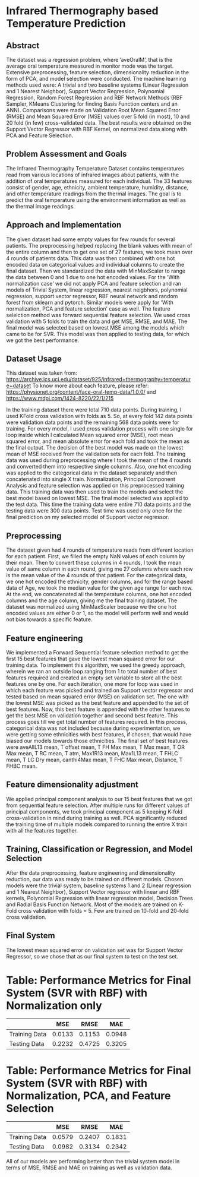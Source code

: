 # Infrared Thermography based Temperature Prediction

## Abstract

The dataset was a regression problem, where ’aveOralM’, that is the average oral temperature measured in monitor mode was the target. Extensive preprocessing, feature selection, dimensionality reduction in the form of PCA, and model selection were conducted. The machine learning methods used were: A trivial and two baseline systems (Linear Regression and 1 Nearest Neighbor), Support Vector Regression, Polynomial Regression, Random Forest Regression and RBF Network Methods (RBF Sampler, KMeans Clustering for finding Basis Function centers and an ANN). Comparisons were made on Validation Root Mean Squared Error (RMSE) and Mean Squared Error (MSE) values over 5 fold (in most), 10 and 20 fold (in few) cross-validated data. The best results were obtained on the Support Vector Regressor with RBF Kernel, on normalized data along with PCA and Feature Selection.

## Problem Assessment and Goals

The Infrared Thermography Temperature Dataset contains temperatures read from various locations of infrared images about patients, with the addition of oral temperatures measured for each individual. The 33 features consist of gender, age, ethnicity, ambient temperature, humidity, distance, and other temperature readings from the thermal images. The goal is to predict the oral temperature using the environment information as well as the thermal image readings.

## Approach and Implementation

The given dataset had some empty values for few rounds for several patients. The preprocessing helped replacing the blank values with mean of the entire column and then to get one set of 27 features, we took mean over 4 rounds of patients data. This data was then combined with one hot encoded data on categorical values and individual columns to create the final dataset. Then we standardized the data with MinMaxScaler to range the data between 0 and 1 due to one hot
encoded values. For the ’With normalization case’ we did not apply PCA and feature selection and ran models of Trivial System, linear regression, nearest neigbhors, polynomial regression, support vector regressor, RBF neural network and random forest from sklearn and pytorch. Similar models were apply for ’With normalization, PCA and feature selection’ case as well. The feature selelction method was forward sequential feature selection. We used cross validation with 5 folds to train the data and get MSE, RMSE, and MAE. The final model was selected based on lowest MSE among the models which came to be for SVR. This model was then applied to testing data, for which we got the best performance.

## Dataset Usage

This dataset was taken from: https://archive.ics.uci.edu/dataset/925/infrared+thermography+temperature+dataset
To know more about each feature, please refer: https://physionet.org/content/face-oral-temp-data/1.0.0/ and https://www.mdpi.com/1424-8220/22/1/215

In the training dataset there were total 710 data points. During training, I used KFold cross validation with folds as 5. So, at every fold 142 data points were validation data points and the remaining 568 data points were for training. For every model, I used cross validation process with one single for loop inside which I calculated Mean squared error (MSE), root mean squared error, and mean absolute error for each fold and took the mean as the final output. The decision of the best model was made on the lowest mean of MSE received from the validation sets for each fold. The training data was used during preprocessing where I took the mean of the 4 rounds and converted them into respective single columns. Also, one hot encoding was applied to the categorical data in the dataset separately and then concatenated into single X train. Normalization, Principal Component Analysis and feature selection was applied on this preprocessed training data. This training data was then used to train the models and select the best model based on lowest MSE. The final model selected was applied to the test data. This time the training data were entire 710 data points and the testing data were 300 data points. Test time was used only once for the final prediction on my selected model of Support vector regressor.

## Preprocessing

The dataset given had 4 rounds of temperature reads from different location for each patient. First, we filled the empty NaN values of each column by their mean. Then to convert these columns in 4 rounds, I took the mean value of same column in each round, giving me 27 columns where each row is the mean value of the 4 rounds of that patient. For the categorical data, we one hot encoded the ethnicity, gender columns, and for the range based data of Age, we took the median value for the given age range for each row. At the end, we concatenated all the temperature columns, one hot encoded columns and the age column, giving me the final training dataset. The dataset was normalized using MinMaxScaler because we the one hot encoded values are either 0 or 1, so the model will perform well and would not bias towards a specific feature.

## Feature engineering

We implemented a Forward Sequential feature selection method to get the first 15 best features that gave the lowest mean squared error for our training data. To implement this algorithm, we used the greedy approach, wherein we ran an outside loop ranging from 1 to total number of best features required and created an empty set variable to store all the best features one by one. For each iteration, one more for loop was used in which each feature was picked and trained on Support vector regressor and tested based on mean squared error (MSE) on validation set. The one with the lowest MSE was picked as the best feature and appended to the set of best features. Now, this best feature is appended with the other features to get the best MSE on validation together and second best feature. This process goes till we get total number of features required. In this process, categorical data was not included because during experimentation, we were getting some ethnicities with best features, if chosen, that would have biased our models towards those ethnicities. The final set of best features were aveAllL13 mean, T offset mean, T FH Max mean, T Max mean, T OR Max mean, T RC mean, T atm, Max1R13 mean, Max1L13 mean, T FHLC mean, T LC Dry mean, canthi4Max mean, T FHC Max mean, Distance, T FHBC mean.

## Feature dimensionality adjustment

We applied principal component analysis to our 15 best features that we got from sequential feature selection. After multiple runs for different values of principal components, we took principal component as 5 keeping K-fold cross-validation in mind during training as well. PCA significantly reduced the training time of multiple models compared to running the entire X train with all the features together.

## Training, Classification or Regression, and Model Selection

After the data preprocessing, feature engineering and dimensionality reduction, our data was ready to be trained on different models. Chosen models were the trivial system, baseline systems 1 and 2 (Linear regression and 1 Nearest Neighbor), Support Vector regressor with linear and RBF kernels, Polynomial Regression with linear regression model, Decision Trees and Radial Basis Function Network. Most of the models are trained on K-Fold cross validation with folds = 5. Few are trained on 10-fold and 20-fold cross validation.

## Final System

The lowest mean squared error on validation set was for Support Vector Regressor, so we chose that as our final system to test on the test set.

# Table: Performance Metrics for Final System (SVR with RBF) with Normalization only

|   | MSE | RMSE | MAE |
| ------------- | ------------- | ------------- | ------------- |
| Training Data  | 0.0133  | 0.1153 | 0.0948 |
| Testing Data | 0.2232  | 0.4725 | 0.3205 |

   
   
# Table: Performance Metrics for Final System (SVR with RBF) with Normalization, PCA, and Feature Selection

|   | MSE | RMSE | MAE |
| ------------- | ------------- | ------------- | ------------- |
| Training Data  | 0.0579  | 0.2407 | 0.1831 |
| Testing Data | 0.0982  | 0.3134 | 0.2342 |

All of our models are performing better than the trivial system model in terms of MSE, RMSE
and MAE on training as well as validation data.
